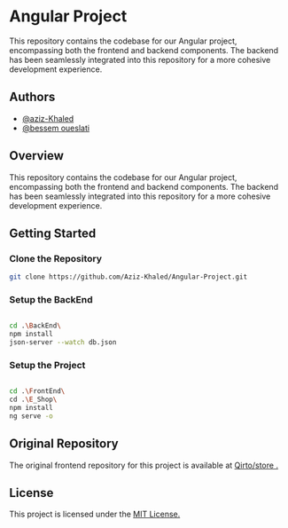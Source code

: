 
# Angular Project
This repository contains the codebase for our Angular project, encompassing both the frontend and backend components. The backend has been seamlessly integrated into this repository for a more cohesive development experience.

## Authors

- [@aziz-Khaled](https://github.com/Aziz-Khaled)
- [@bessem oueslati](https://github.com/Qirto)

## Overview

This repository contains the codebase for our Angular project, encompassing both the frontend and backend components. The backend has been seamlessly integrated into this repository for a more cohesive development experience.

## Getting Started

###  Clone the Repository
```bash
git clone https://github.com/Aziz-Khaled/Angular-Project.git
```
###  Setup the BackEnd
```bash

cd .\BackEnd\
npm install
json-server --watch db.json
```
###  Setup the Project

```bash

cd .\FrontEnd\
cd .\E_Shop\
npm install
ng serve -o

```
## Original Repository


The original frontend repository for this project is available at [ Qirto/store .](https://github.com/Qirto/store)


## License

 This project is licensed under the  [ MIT License.](https://choosealicense.com/licenses/mit/)


